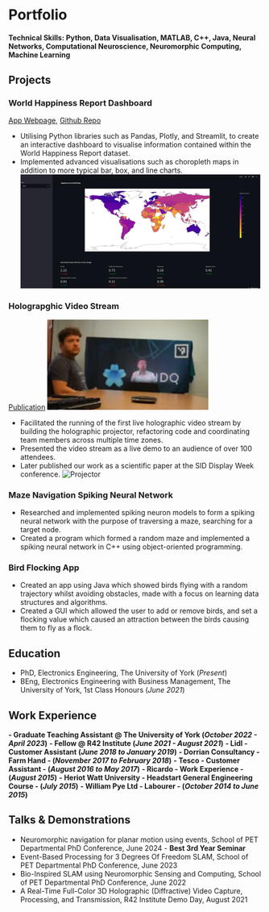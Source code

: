 # Portfolio

#### Technical Skills: Python, Data Visualisation, MATLAB, C++, Java, Neural Networks, Computational Neuroscience, Neuromorphic Computing, Machine Learning

## Projects
### World Happiness Report Dashboard
[App Webpage](https://gsm517-world-happiness-dashboard-main-qodabn.streamlit.app/), 
[Github Repo](https://github.com/gsm517/World-Happiness-Dashboard)
- Utilising Python libraries such as Pandas, Plotly, and Streamlit, to create an interactive dashboard to visualise information contained within the World Happiness Report dataset.
- Implemented advanced visualisations such as choropleth maps in addition to more typical bar, box, and line charts.
![World Happiness Dashboard](/assets/img/happiness_dashboard.png)

### Holograpghic Video Stream
[Publication](https://doi.org/10.1002/sdtp.15622) ![Hologram](/assets/img/hologram.png)
- Facilitated the running of the first live holographic video stream by building the holographic projector,  refactoring code and coordinating team members across multiple time zones. 
- Presented the video stream as a live demo to an audience of over 100 attendees.
- Later published our work as a scientific paper at the SID Display Week conference.
![Projector](/assets/img/projector.jpg)


### Maze Navigation Spiking Neural Network
- Researched and implemented spiking neuron models to form a spiking neural network with the purpose of traversing a maze, searching for a target node.
- Created a program which formed a random maze and implemented a spiking neural network in C++ using object-oriented programming. 

### Bird Flocking App
- Created an app using Java which showed birds flying with a random trajectory whilst avoiding obstacles, made with a focus on learning data structures and algorithms.
- Created a GUI which allowed the user to add or remove birds, and set a flocking value which caused an attraction between the birds causing them to fly as a flock.

## Education
- PhD, Electronics Engineering, The University of York (_Present_)							       		
- BEng, Electronics Engineering with Business Management, The University of York, 1st Class Honours (_June 2021_)

## Work Experience
**- Graduate Teaching Assistant @ The University of York (_October 2022 - April 2023_)**
**- Fellow @ R42 Institute (_June 2021 - August 2021_)**
**- Lidl - Customer Assistant (_June 2018 to January 2019_)**
**- Dorrian Consultancy - Farm Hand - (_November 2017 to February 2018_)**
**- Tesco - Customer Assistant - (_August 2016 to May 2017_)**
**- Ricardo - Work Experience - (_August 2015_)**
**- Heriot Watt University - Headstart General Engineering Course - (_July 2015_)**
**- William Pye Ltd - Labourer - (_October 2014 to June 2015_)**

## Talks & Demonstrations
- Neuromorphic navigation for planar motion using events, School of PET Departmental PhD Conference, June 2024 - **Best 3rd Year Seminar**
- Event-Based Processing for 3 Degrees Of Freedom SLAM, School of PET Departmental PhD Conference, June 2023
- Bio-Inspired SLAM using Neuromorphic Sensing and Computing, School of PET Departmental PhD Conference, June 2022
- A Real-Time Full-Color 3D Holographic (Diffractive) Video Capture, Processing, and Transmission, R42 Institute Demo Day, August 2021
